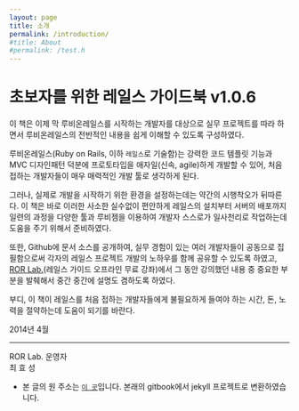 ```yaml
---
layout: page
title: 소개
permalink: /introduction/
#title: About
#permalink: /test.h
---
```


# 초보자를 위한 레일스 가이드북 v1.0.6

이 책은 이제 막 루비온레일스를 시작하는 개발자를 대상으로 실무 프로젝트를 따라 하면서 루비온레일스의 전반적인 내용을 쉽게 이해할 수 있도록 구성하였다.

루비온레일스(Ruby on Rails, 이하 `레일스`로 기술함)는 강력한 코드 템플릿 기능과 MVC 디자인패턴 덕분에 프로토타입을 애자일(신속, agile)하게 개발할 수 있어, 처음 접하는 개발자들이 매우 매력적인 개발 툴로 생각하게 된다.

그러나, 실제로 개발을 시작하기 위한 환경을 설정하는데는 약간의 시행착오가 뒤따른다. 이 책은 바로 이러한 사소한 실수없이 편안하게 레일스의 설치부터 서버의 배포까지 일련의 과정을 다양한 툴과 루비젬을 이용하여 개발자 스스로가 일사천리로 작업하는데 도움을 주기 위해서 준비하였다.

또한, Github에 문서 소스를 공개하여, 실무 경험이 있는 여러 개발자들이 공동으로 집필함으로써 각자의 레일스 프로젝트 개발의 노하우를 함께 공유할 수 있도록 하였고, [ROR Lab.](http://rorlab.org)(레일스 가이드 오프라인 무료 강좌)에서 그 동안 강의했던 내용 중 중요한 부분을 발췌해서 중간 중간에 설명도 겸하도록 하였다.

부디, 이 책이 레일스를 처음 접하는 개발자들에게 불필요하게 들여야 하는 시간, 돈, 노력을 절약하는데 도움이 되기를 바란다.


2014년 4월

---

ROR Lab. 운영자<br /> 최 효 성

- 본 글의 원 주소는 [`이 곳`](https://github.com/rorlakr/railsguidebook)입니다. 본래의 gitbook에서 jekyll 프로젝트로 변환하였습니다.

